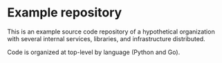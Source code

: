 # Example repository

This is an example source code repository of a hypothetical organization
with several internal services, libraries, and infrastructure distributed.

Code is organized at top-level by language (Python and Go).

